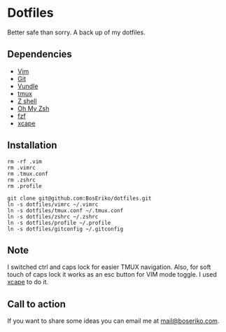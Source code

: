 # Dotfiles

Better safe than sorry. A back up of my dotfiles.

## Dependencies
- [Vim](https://www.vim.org)
- [Git](https://git-scm.com)
- [Vundle](https://github.com/VundleVim/Vundle.vim)
- [tmux](https://github.com/tmux/tmux)
- [Z shell](https://github.com/robbyrussell/oh-my-zsh/wiki/Installing-ZSH)
- [Oh My Zsh](https://github.com/robbyrussell/oh-my-zsh)
- [fzf](https://github.com/junegunn/fzf)
- [xcape](https://github.com/alols/xcape)

## Installation

    rm -rf .vim
    rm .vimrc
    rm .tmux.conf
    rm .zshrc
    rm .profile

    git clone git@github.com:BosEriko/dotfiles.git
    ln -s dotfiles/vimrc ~/.vimrc
    ln -s dotfiles/tmux.conf ~/.tmux.conf
    ln -s dotfiles/zshrc ~/.zshrc
    ln -s dotfiles/profile ~/.profile
    ln -s dotfiles/gitconfig ~/.gitconfig

## Note
I switched ctrl and caps lock for easier TMUX navigation. Also, for soft touch of caps lock it works as an esc button for VIM mode toggle. I used [xcape](https://github.com/alols/xcape) to do it.

## Call to action
If you want to share some ideas you can email me at mail@boseriko.com.

